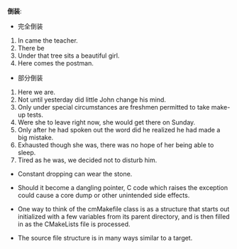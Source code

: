 

**倒装**:

* 完全倒装
1. In came the teacher.
2. There be
3. Under that tree sits a beautiful girl.
4. Here comes the postman.

* 部分倒装
1. Here we are.
2. Not until yesterday did little John change his mind.
3. Only under special circumstances are freshmen permitted to take make-up tests.
4. Were she to leave right now, she would get there on Sunday.
5. Only after he had spoken out the word did he realized he had made a big mistake.
6. Exhausted though she was, there was no hope of her being able to sleep.
7. Tired as he was, we decided not to disturb him.



* Constant dropping can wear the stone.



* Should it become a dangling pointer, C code which raises the exception could cause a core dump or other unintended side effects.
* One way to think of the cmMakefile class is as a structure that starts out initialized with a few variables from its parent directory, and is then filled in as the CMakeLists file is processed.
* The source file structure is in many ways similar to a target.



